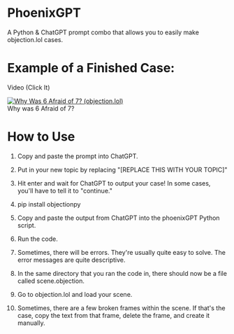 # PhoenixGPT
A Python &amp; ChatGPT prompt combo that allows you to easily make objection.lol cases.

# Example of a Finished Case:
Video (Click It)

[![Why Was 6 Afraid of 7? (objection.lol)](https://img.youtube.com/vi/i8r_RROfaz8/0.jpg)](https://www.youtube.com/watch?v=i8r_RROfaz8 "Why Was 6 Afraid of 7? (objection.lol)")  
Why was 6 Afraid of 7?

# How to Use
1. Copy and paste the prompt into ChatGPT.

2. Put in your new topic by replacing "[REPLACE THIS WITH YOUR TOPIC]"

3. Hit enter and wait for ChatGPT to output your case! In some cases, you'll have to tell it to "continue."

4. pip install objectionpy

5. Copy and paste the output from ChatGPT into the phoenixGPT Python script.

6. Run the code.

7. Sometimes, there will be errors. They're usually quite easy to solve. The error messages are quite descriptive.

8. In the same directory that you ran the code in, there should now be a file called scene.objection.

9. Go to objection.lol and load your scene.

10. Sometimes, there are a few broken frames within the scene. If that's the case, copy the text from that frame, delete the frame, and create it manually.
